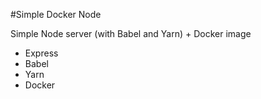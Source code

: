 #Simple Docker Node

Simple Node server (with Babel and Yarn) + Docker image

* Express
* Babel
* Yarn
* Docker
